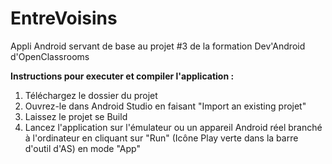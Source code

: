 # EntreVoisins
Appli Android servant de base au projet #3 de la formation Dev'Android d'OpenClassrooms

**Instructions pour executer et compiler l'application :**

1. Téléchargez le dossier du projet
2. Ouvrez-le dans Android Studio en faisant "Import an existing projet"
3. Laissez le projet se Build
4. Lancez l'application sur l'émulateur ou un appareil Android réel branché à l'ordinateur en cliquant sur "Run" (Icône Play verte dans la barre d'outil d'AS) en mode "App"
